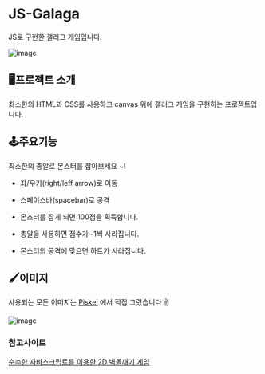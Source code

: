 # JS-Galaga

JS로 구현한 갤러그 게임입니다.

![image](https://github.com/rimo030/JS-Galaga/assets/109577985/b61d60df-1d39-4453-8993-5c2d49454cca)

## 🖥️프로젝트 소개

최소한의 HTML과 CSS를 사용하고 canvas 위에 갤러그 게임을 구현하는 프로젝트입니다.

## 🕹️주요기능

최소한의 총알로 몬스터를 잡아보세요 ~!

- 좌/우키(right/leff arrow)로 이동
  
- 스페이스바(spacebar)로 공격

- 몬스터를 잡게 되면 100점을 획득합니다.

- 총알을 사용하면 점수가 -1씩 사라집니다.

- 몬스터의 공격에 맞으면 하트가 사라집니다.

## 🖌️이미지
사용되는 모든 이미지는 [Piskel](https://www.piskelapp.com/) 에서 직접 그렸습니다 ✌

![image](https://github.com/rimo030/Console-Calculator/assets/109577985/64b1a310-e63b-4cec-85e2-41c984e3966b)


### 참고사이트
[순수한 자바스크립트를 이용한 2D 벽돌깨기 게임](https://developer.mozilla.org/ko/docs/Games/Tutorials/2D_Breakout_game_pure_JavaScript)
